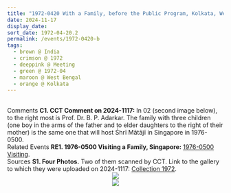 ```yaml
---
title: "1972-0420 With a Family, before the Public Program, Kolkata, West Bengal, India (date to be confirmed)"
date: 2024-11-17
display_date: 
sort_date: 1972-04-20.2
permalink: /events/1972-0420-b
tags:
  - brown @ India
  - crimson @ 1972
  - deeppink @ Meeting
  - green @ 1972-04
  - maroon @ West Bengal
  - orange @ Kolkata
---
```


<br>

<wave-list>
  <list-title color="DarkSeaGreen" width="55">Comments</list-title>
  <list-item color="BlanchedAlmond" width="280"><b>C1. CCT Comment on 2024-1117:</b> In 02 (second image below), to the right most is Prof. Dr. B. P. Adarkar. The family with three children (one boy in the arms of the father and to elder daughters to the right of their mother) is the same one that will host Śhrī Mātājī in Singapore in 1976-0500.</list-item>
</wave-list>

<br>

<wave-list>
  <list-title color="DarkSeaGreen" width="75"> Related Events</list-title>
  <list-item color="BlanchedAlmond"  width="280"><b>RE1. 1976-0500 Visiting a Family, Singapore:</b> <a href="https://seven-teams.github.io/events/1976-0501-0500">1976-0500 Visiting</a>.</list-item>  
</wave-list>

<br>

<wave-list>
  <list-title color="DarkSeaGreen" width="40">Sources</list-title>
  <list-item color="BlanchedAlmond"  width="280"><b>S1. Four Photos.</b> Two of them scanned by CCT. Link to the gallery to which they were uploaded on 2024-1117: <a href="https://eternalmoments.smugmug.com/Collections/Yogi-Mahajan-Collection/1972">Collection 1972</a>.</list-item>
</wave-list>

<div style="text-align: center"><img src="https://pub-bcc3cbe9b1e94ba1ac28915f7a3900fa.r2.dev/1972-0420_With_a_Family_before_the_Public_Program_Kolkata_West_Bengal_India_(date_to_be_confirmed)_01_(from_tif)_(Yogi_Mahajan_Collection).jpg" /></div>

<div style="text-align: center"><img src="https://pub-bcc3cbe9b1e94ba1ac28915f7a3900fa.r2.dev/1972-0420_With_a_Family_before_the_Public_Program_Kolkata_West_Bengal_India_(date_to_be_confirmed)_02_(from_tif)_(Yogi_Mahajan_Collection).jpg" /></div>